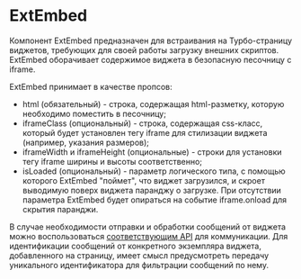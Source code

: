 # ExtEmbed

Компонент ExtEmbed предназначен для встраивания на Турбо-страницу виджетов,
требующих для своей работы загрузку внешних скриптов.
ExtEmbed оборачивает содержимое виджета в безопасную песочницу c iframe.

ExtEmbed принимает в качестве пропсов:
* html (обязательный) - строка, содержащая html-разметку, которую необходимо поместить в песочницу;
* iframeClass (опциональный) - строка, содержащая css-класс,
который будет установлен тегу iframe для стилизации виджета (например, указания размеров);
* iframeWidth и iframeHeight (опциональные) - строки для установки тегу iframe ширины и высоты соответственно;
* isLoaded (опциональный) -  параметр логического типа, с помощью которого ExtEmbed "поймет", что виджет загрузился,
и скроет выводимую поверх виджета паранджу о загрузке.
При отсутствии параметра ExtEmbed будет опираться на событие iframe.onload для скрытия паранджи.

В случае необходимости отправки и обработки сообщений от виджета
можно воспользоваться [соответствующим API](https://developer.mozilla.org/en-US/docs/Web/API/Window/postMessage)
для коммуникации. Для идентификации сообщений от конкретного экземпляра виджета, добавленного на страницу,
имеет смысл предусмотреть передачу уникального идентификатора для фильтрации сообщений по нему.